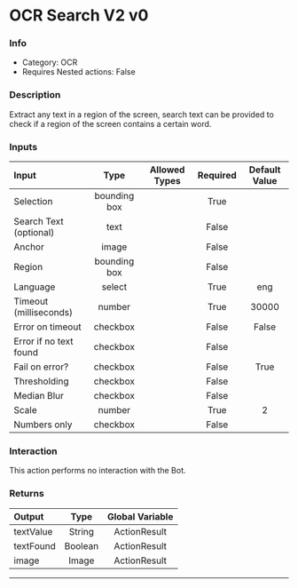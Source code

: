 # OCR Search V2 v0

### Info

- Category: OCR
- Requires Nested actions: False


### Description
Extract any text in a region of the screen, search text can be provided to check if a region of the screen contains a certain word.


### Inputs

| Input | Type | Allowed Types | Required |  Default Value |
| :--- | :---: | :---: | :---: | :---: |
| Selection | bounding box |  | True |  |
| Search Text (optional) | text |  | False |  |
| Anchor | image |  | False |  |
| Region | bounding box |  | False |  |
| Language | select |  | True | eng |
| Timeout (milliseconds) | number |  | True | 30000 |
| Error on timeout | checkbox |  | False | False |
| Error if no text found | checkbox |  | False |  |
| Fail on error? | checkbox |  | False | True |
| Thresholding | checkbox |  | False |  |
| Median Blur | checkbox |  | False |  |
| Scale | number |  | True | 2 |
| Numbers only | checkbox |  | False |  |


### Interaction
This action performs no interaction with the Bot.

### Returns

| Output | Type | Global Variable |
| :--- | :---: | :---: |
| textValue | String | ActionResult |
| textFound | Boolean | ActionResult |
| image | Image | ActionResult |

---